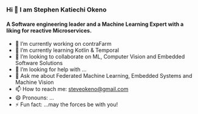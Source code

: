 ### Hi 👋 I am Stephen Katiechi Okeno

#### A Software engineering leader and a Machine Learning Expert with a liking for reactive Microservices.

- 🔭 I’m currently working on contraFarm
- 🌱 I’m currently learning Kotlin & Temporal
- 👯 I’m looking to collaborate on ML, Computer Vision and Embedded Software Solutions
- 🤔 I’m looking for help with ...
- 💬 Ask me about Federated Machine Learning, Embedded Systems and Machine Vision
- 📫 How to reach me: steveokeno@gmail.com
- 😄 Pronouns: ...
- ⚡ Fun fact: ...may the forces be with you!

